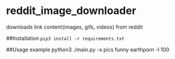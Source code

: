 # reddit_image_downloader
downloads link content(images, gifs, videos) from reddit  

##Installation
`pip3 install -r requirements.txt`


##Usage example
python3 ./main.py -s pics funny earthporn -l 100
